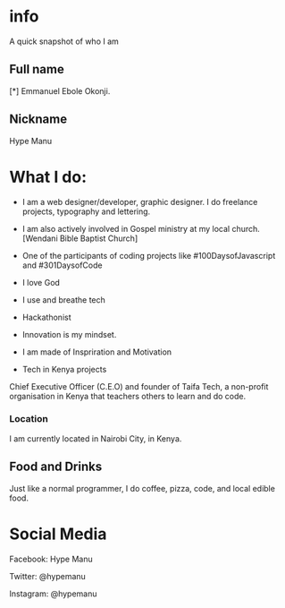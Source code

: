 # info
A quick snapshot of who I am
## Full name ##
[*] Emmanuel Ebole Okonji.

## Nickname
 Hype Manu

# What I do:

  - I am a web designer/developer, graphic designer. I do freelance projects, typography and lettering.
  - I am also actively involved in Gospel ministry at my local church. [Wendani Bible Baptist Church]
  - One of the participants of coding projects like #100DaysofJavascript and #301DaysofCode

  - I love God
  - I use and breathe tech
  - Hackathonist
  - Innovation is my mindset.
  - I am made of Inspriration and Motivation
  - Tech in Kenya projects

Chief Executive Officer (C.E.O) and founder of Taifa Tech, a non-profit organisation in Kenya that teachers others to learn and do code.

### Location ###
I am currently located in Nairobi City, in Kenya.


## Food and Drinks ##
Just like a normal programmer, I do coffee, pizza, code, and local edible food.



# Social Media #

Facebook: Hype Manu

Twitter: @hypemanu

Instagram: @hypemanu
